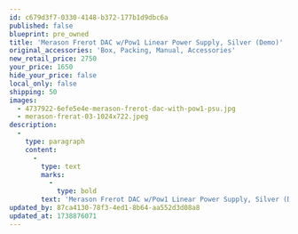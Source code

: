 ```yaml
---
id: c679d3f7-0330-4148-b372-177b1d9dbc6a
published: false
blueprint: pre_owned
title: 'Merason Frerot DAC w/Pow1 Linear Power Supply, Silver (Demo)'
original_accessories: 'Box, Packing, Manual, Accessories'
new_retail_price: 2750
your_price: 1650
hide_your_price: false
local_only: false
shipping: 50
images:
  - 4737922-6efe5e4e-merason-frerot-dac-with-pow1-psu.jpg
  - merason-frerat-03-1024x722.jpeg
description:
  -
    type: paragraph
    content:
      -
        type: text
        marks:
          -
            type: bold
        text: 'Merason Frerot DAC w/Pow1 Linear Power Supply, Silver (Demo). Units are in excellent physical and functional condition with original box, packing and accessories. Units sold as new for $2,750.00. Full warranty. '
updated_by: 87ca4130-78f3-4ed1-8b64-aa552d3d08a8
updated_at: 1738876071
---
```

